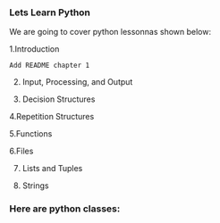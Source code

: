 ### Lets Learn Python


We are going to cover python lessonnas shown below:

  1.Introduction




	Add README chapter 1
 
2. Input, Processing, and Output
 
4. Decision Structures

4.Repetition Structures

5.Functions

6.Files

7. Lists and Tuples

8. Strings

   
### Here are python classes:


